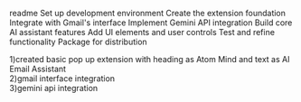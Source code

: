 readme 
Set up development environment
Create the extension foundation
Integrate with Gmail's interface
Implement Gemini API integration
Build core AI assistant features
Add UI elements and user controls
Test and refine functionality
Package for distribution


1)created basic pop up extension with heading as Atom Mind and text as AI Email Assistant
<br>
2)gmail interface integration
<br>
3)gemini api integration